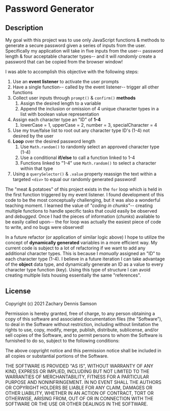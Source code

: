 # Password Generator

## Description
My goal with this project was to use only JavaScript functions & methods to generate a secure password given a series of inputs from the user. Specifically my application will take in five inputs from the user-- password length & four acceptable character types-- and it will *randomly* create a password that can be copied from the browser window!

I was able to accomplish this objective with the following steps: 
1. Use an **event listener** to activate the user prompts
1. Have a single function-- called by the event listener-- trigger all other functions
1. Collect user inputs through `prompt()` & `confirm()` **methods**
    1. Assign the desired length to a variable
    1. Append the inclusion or omission of 4 unique character types in a list with boolean value representation
1. Assign each character type an "ID" of **1-4**
    1. lowerCase = 1, upperCase = 2, number = 3, specialCharacter = 4
1. Use my true/false list to root out any character type ID's (1-4) not desired by the user 
1. **Loop** over the desired password length 
    1. Use `Math.random()` to randomly select an approved character type (1-4)
    1. Use a conditional **if/else** to call a function linked to 1-4
    1. Functions linked to "1-4" use `Math.random()` to select a character within that type
1. Using a `querySelector()` & `.value` property reassign the text within a targeted `<div>` to equal our randomly generated password!

The "meat & potatoes" of this project exists in the `for` loop which is held in the first function triggered by my event listener. I found development of this code to be the most conceptually challenging, but it was also a wonderful teaching moment. I learned the value of _"coding in chunks"_-- creating multiple functions to handle specific tasks that could easily be observed and _debugged_. Once I had the pieces of information (_chunks_) available to be easily called upon-- the for loop was actually the easiest piece of code to write, and no bugs were observed!

In a future refactor (or application of similar logic above) I hope to utilize the concept of **dynamically generated** variables in a more efficient way. My current code is subject to a lot of refactoring if we want to add any additional character types. This is because I _manually_ assigned an "ID" to each character type (1-4). I believe in a future iteration I can take advantage of the **object** data type, and dynamically generate an ID as a value to every character type function (key). Using this type of structure I can avoid creating multiple lists housing essentially the same "references". 
 

## License 

Copyright (c) 2021 Zachary Dennis Samson

Permission is hereby granted, free of charge, to any person obtaining a copy
of this software and associated documentation files (the "Software"), to deal
in the Software without restriction, including without limitation the rights
to use, copy, modify, merge, publish, distribute, sublicense, and/or sell
copies of the Software, and to permit persons to whom the Software is
furnished to do so, subject to the following conditions:

The above copyright notice and this permission notice shall be included in all
copies or substantial portions of the Software.

THE SOFTWARE IS PROVIDED "AS IS", WITHOUT WARRANTY OF ANY KIND, EXPRESS OR
IMPLIED, INCLUDING BUT NOT LIMITED TO THE WARRANTIES OF MERCHANTABILITY,
FITNESS FOR A PARTICULAR PURPOSE AND NONINFRINGEMENT. IN NO EVENT SHALL THE
AUTHORS OR COPYRIGHT HOLDERS BE LIABLE FOR ANY CLAIM, DAMAGES OR OTHER
LIABILITY, WHETHER IN AN ACTION OF CONTRACT, TORT OR OTHERWISE, ARISING FROM,
OUT OF OR IN CONNECTION WITH THE SOFTWARE OR THE USE OR OTHER DEALINGS IN THE
SOFTWARE.
